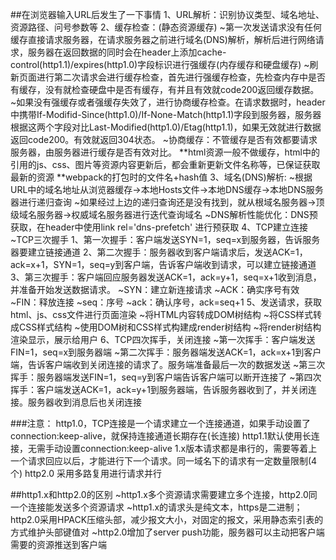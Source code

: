 ##在浏览器输入URL后发生了一下事情
1、URL解析：识别协议类型、域名地址、资源路径、问号参数等
2、缓存检查：(静态资源缓存)
  ~第一次发送请求没有任何缓存直接请求服务器，在请求服务器之前进行域名(DNS)解析，解析后进行网络请求，服务器在返回数据的同时会在header上添加cache-control(http1.1)/expires(http1.0)字段标识进行强缓存(内存缓存和硬盘缓存)
  ~刷新页面进行第二次请求会进行缓存检查，首先进行强缓存检查，先检查内存中是否有缓存，没有就检查硬盘中是否有缓存，有并且有效就code200返回缓存数据。
  ~如果没有强缓存或者强缓存失效了，进行协商缓存检查。在请求数据时，header中携带If-Modifid-Since(http1.0)/If-None-Match(http1.1)字段到服务器，服务器根据这两个字段对比Last-Modified(http1.0)/Etag(http1.1)，如果无效就进行数据返回code200。有效就返回304状态。
  ~协商缓存：不管缓存是否有效都要请求服务器，由服务器进行缓存是否有效对比。
  **html资源一般不做缓存，html中的引用的js、css、图片等资源内容更新后，都会重新更新文件名称等，已保证获取最新的资源
  **webpack的打包时的文件名+hash值
3、域名(DNS)解析:
  ~根据URL中的域名地址从浏览器缓存->本地Hosts文件->本地DNS缓存->本地DNS服务器进行递归查询
  ~如果经过上边的递归查询还是没有找到，就从根域名服务器->顶级域名服务器->权威域名服务器进行迭代查询域名
  ~DNS解析性能优化：DNS预获取，在header中使用link rel='dns-prefetch' 进行预获取
4、TCP建立连接
  ~TCP三次握手
   1、第一次握手：客户端发送SYN=1，seq=x到服务器，告诉服务器要建立链接通道
   2、第二次握手：服务器收到客户端请求后，发送ACK=1，ack=x+1，SYN=1，seq=y到客户端，告诉客户端收到请求，可以建立链接通道
   3、第三次握手：客户端回应服务器发送ACK=1，ack=y+1，seq=x+1收到消息，并准备开始发送数据请求。
  ~SYN：建立新连接请求
  ~ACK：确实序号有效
  ~FIN：释放连接
  ~seq：序号
  ~ack：确认序号，ack=seq+1
5、发送请求，获取html、js、css文件进行页面渲染
  ~将HTML内容转成DOM树结构
  ~将CSS样式转成CSS样式结构
  ~使用DOM树和CSS样式构建成render树结构
  ~将render树结构渲染显示，展示给用户
6、TCP四次挥手，关闭连接
  ~第一次挥手：客户端发送FIN=1，seq=x到服务器端
  ~第二次挥手：服务器端发送ACK=1，ack=x+1到客户端，告诉客户端收到关闭连接的请求了。服务端准备最后一次的数据发送
  ~第三次挥手：服务器端发送FIN=1，seq=y到客户端告诉客户端可以断开连接了
  ~第四次挥手：客户端发送ACK=1，ack=y+1到服务器端，告诉服务器收到了，并关闭连接。服务器收到消息后也关闭连接


###注意：
http1.0，TCP连接是一个请求建立一个连接通道，如果手动设置了connection:keep-alive，就保持连接通道长期存在(长连接)
http1.1默认使用长连接，无需手动设置connection:keep-alive
    1.x版本请求都是串行的，需要等着上一个请求回应以后，才能进行下一个请求。同一域名下的请求有一定数量限制(4个)
http2.0 采用多路复用进行请求并行


##http1.x和http2.0的区别
  ~http1.x多个资源请求需要建立多个连接，http2.0同一个连接能发送多个资源请求
  ~http1.x的请求头是纯文本，https是二进制；http2.0采用HPACK压缩头部，减少报文大小，对固定的报文，采用静态索引表的方式维护头部键值对
  ~http2.0增加了server push功能，服务器可以主动把客户端需要的资源推送到客户端


